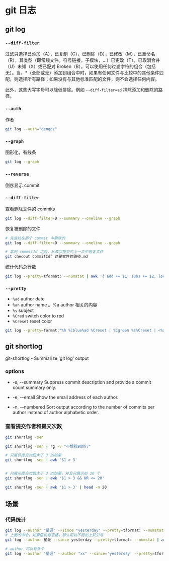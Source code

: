 # git 日志

## git log

### `--diff-filter`

过滤只选择已添加（A），已复制（C），已删除（D），已修改（M），已重命名（R），其类型（即常规文件，符号链接，子模块，...）已更改（T），已取消合并（U）未知（X）或已配对 Broken（B）。可以使用任何过滤字符的组合（包括无）。当、\*（全部或无）添加到组合中时，如果有任何文件与比较中的其他条件匹配，则选择所有路径；如果没有与其他标准匹配的文件，则不会选择任何内容。

此外，这些大写字母可以降低排除。例如 `--diff-filter=ad` 排除添加和删除的路径。

### `--auth`

作者

```bash
git log --auth="gengdz"
```

### `--graph`

图形化，有线条

```bash
git log --graph
```

### `--reverse`

倒序显示 commit

### `--diff-filter`

查看删除文件的 commits

```bash
git log --diff-filter=D --summary --oneline --graph
```

恢复被删除的文件

```bash
# 先查找在那个 commit 中删除的
git log --diff-filter=D --summary --oneline --graph

# 拿到 commitId 之后，从改次提交的上一次中恢复文件
git checout commitId^ 这是文件的路径.md
```

统计代码总行数

```bash
git log --pretty=tformat: --numstat | awk '{ add += $1; subs += $2; loc += $1 - $2 } END { printf "added lines: %s, removed lines: %s, total lines: %s\n", add, subs, loc }'
```

### `--pretty`

- `%ad` author date
- `%an` author name 。%a author 相关的内容
- `%s` subject
- `%Cred` switch color to red
- `%Creset` reset color

```bash
git log --pretty=format:"%h %Cblue%ad %Creset | %Cgreen %s%Creset | <%an>" --date=format:"%Y-%m-%d %H:%M:%S"
```

## git shortlog

git-shortlog - Summarize 'git log' output

### options

- -s, --summary
  Suppress commit description and provide a commit count summary only.

- -e, --email
  Show the email address of each author.

- -n, --numbered
  Sort output according to the number of commits per author instead of author alphabetic order.

### 查看提交作者和提交次数

```bash
git shortlog -sen

git shortlog -sen | rg -v "不想看到的行"

# 只展示提交次数大于 3 的结果
git shortlog -sen | awk '$1 > 3'


# 只展示提交次数大于 3 的结果，并且只展示前 20 个
git shortlog -sen | awk '$1 > 3 && NR <= 20'

git shortlog -sen | awk '$1 > 3' | head -n 20

```

## 场景

### 代码统计

```bash
git log --author "星涯" --since "yesterday" --pretty=tformat: --numstat | awk '{ add += $1; subs += $2 } END  { printf "added: %s, removed: %s\n", add, subs }'
# 上面的命令，如果值没有空格，那么可以不用加上双引号
git log --author 星涯 --since yesterday --pretty=tformat: --numstat | awk '{ add += $1; subs += $2 } END  { printf "added: %s, removed: %s\n", add, subs }'

# author 可以有多个
git log --author "星涯" --author "xx" --since='yesterday' --pretty=tformat: --numstat | awk '{ add += $1; subs += $2 } END  { printf "added: %s, removed: %s\n", add, subs }'

```
